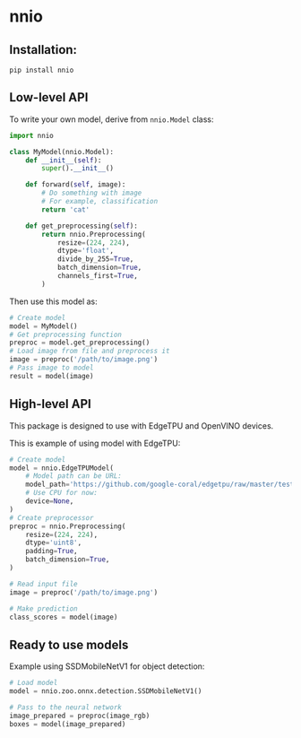 # nnio
## Installation:

```
pip install nnio
```

## Low-level API
To write your own model, derive from `nnio.Model` class:

```python
import nnio

class MyModel(nnio.Model):
    def __init__(self):
        super().__init__()

    def forward(self, image):
        # Do something with image
        # For example, classification
        return 'cat'

    def get_preprocessing(self):
        return nnio.Preprocessing(
            resize=(224, 224),
            dtype='float',
            divide_by_255=True,
            batch_dimension=True,
            channels_first=True,
        )
```

Then use this model as:

```python
# Create model
model = MyModel()
# Get preprocessing function
preproc = model.get_preprocessing()
# Load image from file and preprocess it
image = preproc('/path/to/image.png')
# Pass image to model
result = model(image)
```

## High-level API
This package is designed to use with EdgeTPU and OpenVINO devices.  

This is example of using model with EdgeTPU:

```python
# Create model
model = nnio.EdgeTPUModel(
    # Model path can be URL:
    model_path='https://github.com/google-coral/edgetpu/raw/master/test_data/mobilenet_v2_1.0_224_quant.tflite',
    # Use CPU for now:
    device=None,
)
# Create preprocessor
preproc = nnio.Preprocessing(
    resize=(224, 224),
    dtype='uint8',
    padding=True,
    batch_dimension=True,
)

# Read input file
image = preproc('/path/to/image.png')

# Make prediction
class_scores = model(image)
```

## Ready to use models
Example using SSDMobileNetV1 for object detection:

```python
# Load model
model = nnio.zoo.onnx.detection.SSDMobileNetV1()

# Pass to the neural network
image_prepared = preproc(image_rgb)
boxes = model(image_prepared)
```
